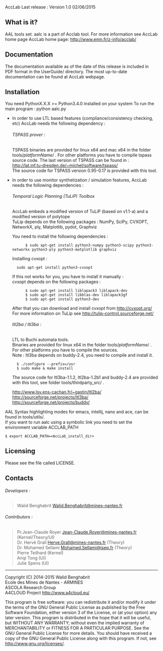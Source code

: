AccLab Last release : Version 1.0 02/06/2015

What is it?
-----------

AAL tools set. aalc is a part of Acclab tool.
For more information see AccLab home page
AccLab home page: <http://www.emn.fr/z-info/acclab/>


Documentation
-------------

The documentation available as of the date of this release is
included in PDF format in the UserGuide/ directory.  The most
up-to-date documentation can be found at AccLab webpage.

Installation
------------

You need PythonX.X.X >= Python3.4.0 installed on your system
To run the main program : python aalc.py

* In order to use LTL based features (compliance/consistency
checking, etc) AccLab needs the following dependency :

    ###### TSPASS prover :
    TSPASS binaries are provided for linux x64 and mac x64 in the
    folder tools/_platformName_/ . For other platforms you have
    to compile tspass source code.
    The last version of TSPASS can be found in :
    <http://lat.inf.tu-dresden.de/~michel/software/tspass/>  
    The source code for TSPASS version 0.95-0.17 is provided
    with this tool.

* In order to use monitor synthetization / simulation features,
AccLab needs the following dependencies :

    ###### Temporal Logic Planning (TuLiP) Toolbox
    AccLab embeds a modified version of TuLiP (based on v1.1-a)
    and a modified version of polytope  
    TuLip depends on the following packages :
    NumPy, SciPy, CVXOPT, NetworkX, ply, Matplotlib, pydot, Graphviz  

    You need to install the following dependencies :  
    
            $ sudo apt-get install python3-numpy python3-scipy python3-networkx python3-ply python3-matplotlib graphviz
            
    Installing cvxopt :  
    
        sudo apt-get install python3-cvxopt  
    If this not works for you, you have to install it manually :  
    cvxopt depends on the following packages :  
    
            $ sudo apt-get install liblapack3 liblapack-dev  
            $ sudo apt-get install libblas-dev liblapack3gf
            $ sudo apt-get install python3-dev
        
    After that you can download and install cvxopt from  http://cvxopt.org/  
    For more information on TuLip see
    http://tulip-control.sourceforge.net/

    ###### ltl2ba / ltl3ba :
    LTL to Buchi automata tools.  
    Binaries are provided for linux x64 in the folder tools/_platformName_/ . 
    For other platforms you have to compile the sources.  
    Note : ltl3ba depends on buddy-2.4, you need to compile and install it.
    
        $ ./configure --prefix=/usr
        $ sudo make & make install
    The source code for ltl3ba-1.1.2, ltl2ba-1.2b1 and buddy-2.4 
    are provided with this tool, see folder tools/thirdparty_src/ .
    
    http://www.lsv.ens-cachan.fr/~gastin/ltl2ba/  
    http://sourceforge.net/projects/ltl3ba/  
    http://sourceforge.net/projects/buddy/


AAL Syntax highlighting modes for emacs, intellij, nano and ace, 
can be found in tools/utils/.  
If you want to run aalc using a symbolic link you need to set the 
environment variable ACCLAB_PATH 

    $ export ACCLAB_PATH=<AccLab_install_dir>

Licensing
---------

Please see the file called LICENSE.

Contacts
--------

###### Developers :
>   Walid Benghabrit        <Walid.Benghabrit@mines-nantes.fr>

###### Contributors :
>   Pr.Jean-Claude Royer  <Jean-Claude.Royer@mines-nantes.fr>  (Kernel/Theory/UI)  
>   Dr. Hervé Grall       <Herve.Grall@mines-nantes.fr>        (Theory)  
>   Dr. Mohamed Sellami   <Mohamed.Sellami@isep.fr>            (Theory)  
>   Pierre Teilhard    (Kernel)  
>   Anqi Tong          (UI)  
>   Julie Spens         (UI)  

-------------------------------------------------------------------------------
Copyright (C) 2014-2015 Walid Benghabrit  
Ecole des Mines de Nantes - ARMINES  
ASCOLA Research Group  
A4CLOUD Project http://www.a4cloud.eu/

This program is free software: you can redistribute it and/or modify
it under the terms of the GNU General Public License as published by
the Free Software Foundation, either version 3 of the License, or
(at your option) any later version.
This program is distributed in the hope that it will be useful,
but WITHOUT ANY WARRANTY; without even the implied warranty of
MERCHANTABILITY or FITNESS FOR A PARTICULAR PURPOSE.  See the
GNU General Public License for more details.
You should have received a copy of the GNU General Public License
along with this program.  If not, see <http://www.gnu.org/licenses/>.

